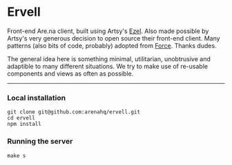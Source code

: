 # Ervell

Front-end Are.na client, built using Artsy's [Ezel](https://github.com/artsy/ezel). Also made possible by Artsy's very generous decision to open source their front-end client. Many patterns (also bits of code, probably) adopted from [Force](https://github.com/artsy/force-public). Thanks dudes.

The general idea here is something minimal, utilitarian, unobtrusive and adaptible to many different situations. We try to make use of re-usable components and views as often as possible.

* * *

### Local installation
	git clone git@github.com:arenahq/ervell.git
	cd ervell
	npm install

### Running the server
	make s